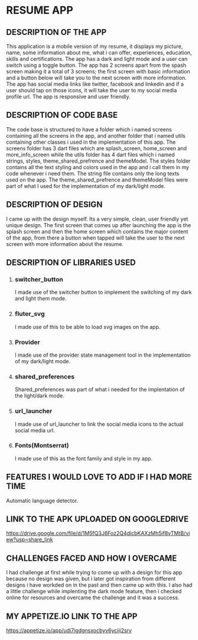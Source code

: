# RESUME APP
## DESCRIPTION OF THE APP
This application is a mobile version of my resume, it displays my picture, name, some information about me, what i can offer, experiences, education, skills and certifications. The app has a dark and light mode and a user can switch using a toggle button. The app has 2 screens apart from the spash screen making it a total of 3 screens; the first screen with basic information and a button below will take you to the next screen with more information. The app has social media links like twitter, facebook and linkedin and if a user should tap on those icons, it will take the user to my social media profile url. The app is responsive and user friendly.

## DESCRIPTION OF CODE BASE
The code base is structured to have a folder which i named screens containing all the screens in the app, and another folder that i named utils containing other classes i used in the implementation of this app. The screens folder has 3 dart files which are splash_screen, home_screen and more_info_screen while the utils folder has 4 dart files which i named strings, styles, theme_shared_prefrence and themeModel. The styles folder contains all the text styling and colors used in the app and i call them in my code whenever i need them. The string file contains only the long texts used on the app. The theme_shared_prefrence and themeModel files were part of what I used for the implementation of my dark/light mode.

## DESCRIPTION OF DESIGN
I came up with the design myself. Its a very simple, clean, user friendly yet unique design. The first screen that comes up after launching the app is the splash screen and then the home screen which contains the major content of the app, from there a button when tapped will take the user to the next screen with more information about the resume.

## DESCRIPTION OF LIBRARIES USED
1. ### switcher_button
   I made use of the switcher button to implement the switching of my dark and light them mode.

2. ### fluter_svg
   I made use of this to be able to load svg images on the app.

3. ### Provider
   I made use of the provider state management tool in the implementation of my dark/light mode.

4. ### shared_preferences
   Shared_preferences was part of what i needed for the implentation of the light/dark mode.

5. ### url_launcher
   I made use of url_launcher to link the social media icons to the actual social media url.

6. ### Fonts(Montserrat)
   I made use of this as the font family and style in my app.

## FEATURES I WOULD LOVE TO ADD IF I HAD MORE TIME
   Automatic language detector.
   
## LINK TO THE APK UPLOADED ON GOOGLEDRIVE
   https://drive.google.com/file/d/1M5fQ3J6Foz2Q4dicbKAXzMh5if8vTMtB/view?usp=share_link   

## CHALLENGES FACED AND HOW I OVERCAME
   I had challenge at first while trying to come up with a design for this app because no design was given, but i later got inspiration from different designs i have      workded on in the past and then came up with this.
   I also had a little challenge while implenting the dark mode feature, then i checked online for resources and overcame the challenge and it was a success.
   
## MY APPETIZE.IO LINK TO THE APP
   https://appetize.io/app/udi7igdgnsxocbyv6yciij2sry
